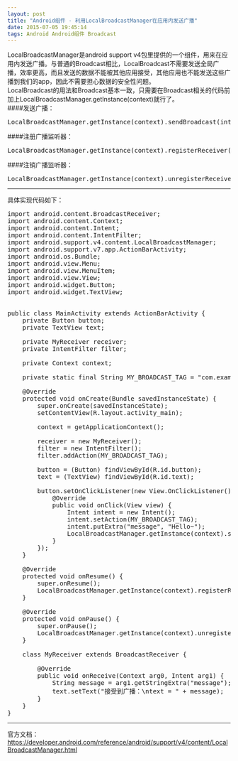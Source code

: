 ```yaml
---
layout: post
title: "Android组件 - 利用LocalBroadcastManager在应用内发送广播"
date: 2015-07-05 19:45:14
tags: Android Android组件 Broadcast
---
```


LocalBroadcastManager是android support v4包里提供的一个组件，用来在应用内发送广播。与普通的Broadcast相比，LocalBroadcast不需要发送全局广播，效率更高，而且发送的数据不能被其他应用接受，其他应用也不能发送这些广播到我们的app，因此不需要担心数据的安全性问题。  
LocalBroadcast的用法和Broadcast基本一致，只需要在Broadcast相关的代码前加上LocalBroadcastManager.getInstance(context)就行了。  
####发送广播：  
<pre class="mCode">
LocalBroadcastManager.getInstance(context).sendBroadcast(intent);  
</pre>
####注册广播监听器：  
<pre class="mCode">
LocalBroadcastManager.getInstance(context).registerReceiver(receiver, filter);
</pre>
####注销广播监听器：
<pre class="mCode">
LocalBroadcastManager.getInstance(context).unregisterReceiver(receiver);
</pre>
***
具体实现代码如下：  
<pre class="mCode">
import android.content.BroadcastReceiver;
import android.content.Context;
import android.content.Intent;
import android.content.IntentFilter;
import android.support.v4.content.LocalBroadcastManager;
import android.support.v7.app.ActionBarActivity;
import android.os.Bundle;
import android.view.Menu;
import android.view.MenuItem;
import android.view.View;
import android.widget.Button;
import android.widget.TextView;


public class MainActivity extends ActionBarActivity {
    private Button button;
    private TextView text;

    private MyReceiver receiver;
    private IntentFilter filter;

    private Context context;

    private static final String MY_BROADCAST_TAG = "com.example.localbroadcasttest";

    @Override
    protected void onCreate(Bundle savedInstanceState) {
        super.onCreate(savedInstanceState);
        setContentView(R.layout.activity_main);

        context = getApplicationContext();

        receiver = new MyReceiver();
        filter = new IntentFilter();
        filter.addAction(MY_BROADCAST_TAG);

        button = (Button) findViewById(R.id.button);
        text = (TextView) findViewById(R.id.text);

        button.setOnClickListener(new View.OnClickListener() {
            @Override
            public void onClick(View view) {
                Intent intent = new Intent();
                intent.setAction(MY_BROADCAST_TAG);
                intent.putExtra("message", "Hello~");
                LocalBroadcastManager.getInstance(context).sendBroadcast(intent);
            }
        });
    }

    @Override
    protected void onResume() {
        super.onResume();
        LocalBroadcastManager.getInstance(context).registerReceiver(receiver, filter);
    }

    @Override
    protected void onPause() {
        super.onPause();
        LocalBroadcastManager.getInstance(context).unregisterReceiver(receiver);
    }

    class MyReceiver extends BroadcastReceiver {

        @Override
        public void onReceive(Context arg0, Intent arg1) {
            String message = arg1.getStringExtra("message");
            text.setText("接受到广播：\ntext = " + message);
        }
    }
}
</pre>
***
官方文档：  
<https://developer.android.com/reference/android/support/v4/content/LocalBroadcastManager.html>